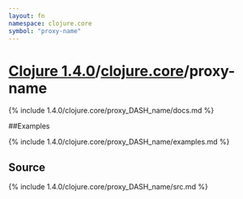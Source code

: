 ```yaml
---
layout: fn
namespace: clojure.core
symbol: "proxy-name"
---
```


# [Clojure 1.4.0](../../)/[clojure.core](../)/proxy-name

{% include 1.4.0/clojure.core/proxy_DASH_name/docs.md %}

##Examples

{% include 1.4.0/clojure.core/proxy_DASH_name/examples.md %}
## Source
{% include 1.4.0/clojure.core/proxy_DASH_name/src.md %}

